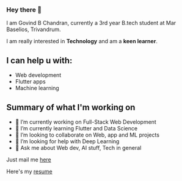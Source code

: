 ### Hey there 👋

I am Govind B Chandran, currently a 3rd year B.tech student at Mar Baselios, Trivandrum.


I am really interested in **Technology** and am a  **keen learner**. 

## I can help u with:
* Web development
* Flutter apps
* Machine learning

## Summary of what I'm working on


- 🔭 I’m currently working on Full-Stack Web Development
- 🌱 I’m currently learning Flutter and Data Science
- 👯 I’m looking to collaborate on Web, app and ML projects
- 🤔 I’m looking for help with Deep Learning
- 💬 Ask me about Web dev, AI stuff, Tech in general

Just mail me <a href="mailto:govindchandran150@gmail.com"> here <a> 
 
Here's my <a href= "https://chandran-jr.github.io/resume/"> resume <a>
 



